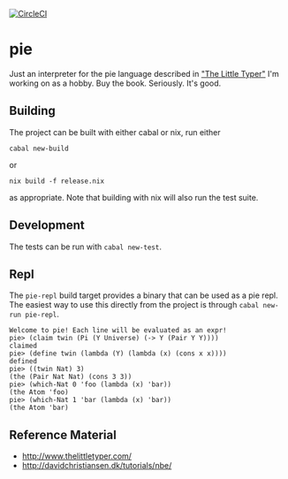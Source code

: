 [![CircleCI](https://circleci.com/gh/johnchildren/pie.svg?style=svg)](https://circleci.com/gh/johnchildren/pie)

# pie

Just an interpreter for the pie language described in ["The Little Typer"](http://www.thelittletyper.com/) I'm working on as a hobby. Buy the book. Seriously. It's good.

## Building

The project can be built with either cabal or nix, run either

```
cabal new-build
```

or

```
nix build -f release.nix
```

as appropriate. Note that building with nix will also run the test suite.

## Development

The tests can be run with `cabal new-test`.

## Repl

The `pie-repl` build target provides a binary that can be used as a pie repl. The easiest way to use this directly from the project is through `cabal new-run pie-repl`.

```
Welcome to pie! Each line will be evaluated as an expr!
pie> (claim twin (Pi (Y Universe) (-> Y (Pair Y Y))))
claimed
pie> (define twin (lambda (Y) (lambda (x) (cons x x))))
defined
pie> ((twin Nat) 3)
(the (Pair Nat Nat) (cons 3 3))
pie> (which-Nat 0 'foo (lambda (x) 'bar))
(the Atom 'foo)
pie> (which-Nat 1 'bar (lambda (x) 'bar))
(the Atom 'bar)
```

## Reference Material

- http://www.thelittletyper.com/
- http://davidchristiansen.dk/tutorials/nbe/
